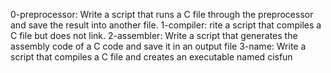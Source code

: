 0-preprocessor: Write a script that runs a C file through the preprocessor and save the result into another file.
1-compiler: rite a script that compiles a C file but does not link.
2-assembler: Write a script that generates the assembly code of a C code and save it in an output file
3-name: Write a script that compiles a C file and creates an executable named cisfun
